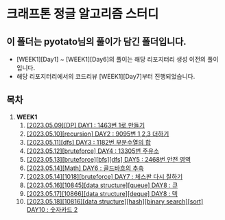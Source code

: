 # 크래프톤 정글 알고리즘 스터디

## 이 폴더는 **pyotato**님의 풀이가 담긴 폴더입니다.

- [WEEK1][Day1] ~ [WEEK1][Day6]의 풀이는 해당 리포지터리 생성 이전의 풀이입니다.
- 해당 리포지터리에서의 코드리뷰 [WEEK1][Day7]부터 진행되었습니다.

## 목차

1. **WEEK1**
   1. [[2023.05.09][DP] DAY1 : 1463번 1로 만들기](https://www.acmicpc.net/source/60497064)
   2. [[2023.05.10][recursion] DAY2 : 9095번 1,2,3 더하기](https://www.acmicpc.net/source/60551650)
   3. [[2023.05.11][dfs] DAY3 : 1182번 부분수열의 합](https://www.acmicpc.net/source/60604280)
   4. [[2023.05.12][bruteforce] DAY4 : 13305번 주유소](https://www.acmicpc.net/source/60687361)
   5. [[2023.05.13][bruteforce][bfs][dfs] DAY5 : 2468번 안전 영역](https://www.acmicpc.net/source/60719744)
   6. [[2023.05.14][Math] DAY6 : 골드바흐의 추측](https://www.acmicpc.net/source/60744191)
   7. [[2023.05.14][1018][bruteforce] DAY7 : 체스판 다시 칠하기](https://www.acmicpc.net/source/60788891)
   8. [[2023.05.16][10845][data structure][queue] DAY8 : 큐](https://www.acmicpc.net/source/60788891)
   9. [[2023.05.17][10866][data structure][deque] DAY8 : 덱](https://www.acmicpc.net/source/60886868)
   10. [[2023.05.18][10816][data structure][hash][binary search][sort] DAY10 : 숫자카드 2](https://www.acmicpc.net/source/60952461)
